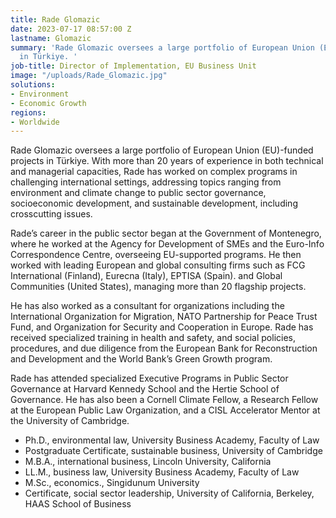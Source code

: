 ```yaml
---
title: Rade Glomazic
date: 2023-07-17 08:57:00 Z
lastname: Glomazic
summary: 'Rade Glomazic oversees a large portfolio of European Union (EU)-funded projects
  in Türkiye. '
job-title: Director of Implementation, EU Business Unit
image: "/uploads/Rade_Glomazic.jpg"
solutions:
- Environment
- Economic Growth
regions:
- Worldwide
---
```


Rade Glomazic oversees a large portfolio of European Union (EU)-funded projects in Türkiye. With more than 20 years of experience in both technical and managerial capacities, Rade has worked on complex programs in challenging international settings, addressing topics ranging from environment and climate change to public sector governance, socioeconomic development, and sustainable development, including crosscutting issues.
 
Rade’s career in the public sector began at the Government of Montenegro, where he worked at the Agency for Development of SMEs and the Euro-Info Correspondence Centre, overseeing EU-supported programs. He then worked with leading European and global consulting firms such as FCG International (Finland), Eurecna (Italy), EPTISA (Spain). and Global Communities (United States), managing more than 20 flagship projects.
 
He has also worked as a consultant for organizations including the International Organization for Migration, NATO Partnership for Peace Trust Fund, and Organization for Security and Cooperation in Europe. Rade has received specialized training in health and safety, and social policies, procedures, and due diligence from the European Bank for Reconstruction and Development and the World Bank’s Green Growth program.
 
Rade has attended specialized Executive Programs in Public Sector Governance at Harvard Kennedy School and the Hertie School of Governance. He has also been a Cornell Climate Fellow, a Research Fellow at the European Public Law Organization, and a CISL Accelerator Mentor at the University of Cambridge.
 
* Ph.D., environmental law, University Business Academy, Faculty of Law
* Postgraduate Certificate, sustainable business, University of Cambridge
* M.B.A., international business, Lincoln University, California
* LL.M., business law, University Business Academy, Faculty of Law
* M.Sc., economics., Singidunum University
* Certificate, social sector leadership, University of California, Berkeley, HAAS School of Business